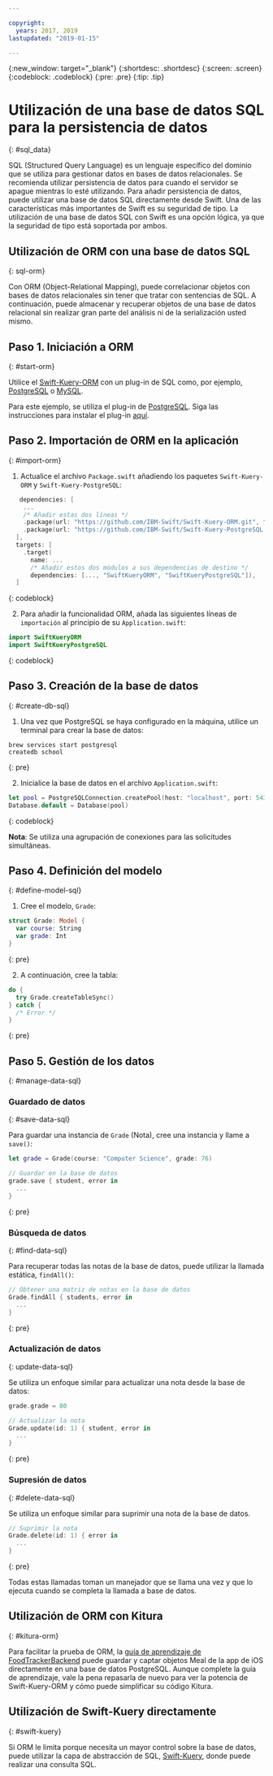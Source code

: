```yaml
---

copyright:
  years: 2017, 2019
lastupdated: "2019-01-15"

---
```


{:new_window: target="_blank"}
{:shortdesc: .shortdesc}
{:screen: .screen}
{:codeblock: .codeblock}
{:pre: .pre}
{:tip: .tip}

# Utilización de una base de datos SQL para la persistencia de datos
{: #sql_data}

SQL (Structured Query Language) es un lenguaje específico del dominio que se utiliza para gestionar datos en bases de datos relacionales. Se recomienda utilizar persistencia de datos para cuando el servidor se apague mientras lo esté utilizando. Para añadir persistencia de datos, puede utilizar una base de datos SQL directamente desde Swift.
Una de las características más importantes de Swift es su seguridad de tipo. La utilización de una base de datos SQL con Swift es una opción lógica, ya que la seguridad de tipo está soportada por ambos.

## Utilización de ORM con una base de datos SQL
{: sql-orm}

Con ORM (Object-Relational Mapping), puede correlacionar objetos con bases de datos relacionales sin tener que tratar con sentencias de SQL. A continuación, puede almacenar y recuperar objetos de una base de datos relacional sin realizar gran parte del análisis ni de la serialización usted mismo.

## Paso 1. Iniciación a ORM
{: #start-orm}

Utilice el [Swift-Kuery-ORM](http://github.com/IBM-Swift/Swift-Kuery-ORM) con un plug-in de SQL como, por ejemplo, [PostgreSQL](http://github.com/IBM-Swift/Swift-Kuery-PostgreSQL) o [MySQL](http://github.com/IBM-Swift/SwiftKueryMySQL).

Para este ejemplo, se utiliza el plug-in de [PostgreSQL](http://github.com/IBM-Swift/Swift-Kuery-PostgreSQL). Siga las instrucciones para instalar el plug-in [aquí](https://github.com/IBM-Swift/Swift-Kuery-PostgreSQL#postgresql-client-installation).

## Paso 2. Importación de ORM en la aplicación
{: #import-orm}

1. Actualice el archivo `Package.swift` añadiendo los paquetes `Swift-Kuery-ORM` y `Swift-Kuery-PostgreSQL`:
  ```swift
     dependencies: [
      ...
      /* Añadir estas dos líneas */
      .package(url: "https://github.com/IBM-Swift/Swift-Kuery-ORM.git", from: "0.0.1"),
      .package(url: "https://github.com/IBM-Swift/Swift-Kuery-PostgreSQL.git", from: "1.0.0"),
    ],
    targets: [
      .target(
        name: ...
        /* Añadir estos dos módulos a sus dependencias de destino */
        dependencies: [..., "SwiftKueryORM", "SwiftKueryPostgreSQL"]),
    ]
  ```
  {: codeblock}

2. Para añadir la funcionalidad ORM, añada las siguientes líneas de `importación` al principio de su `Application.swift`:
  ```swift
  import SwiftKueryORM
  import SwiftKueryPostgreSQL
  ```
  {: codeblock}

## Paso 3. Creación de la base de datos
{: #create-db-sql}

1. Una vez que PostgreSQL se haya configurado en la máquina, utilice un terminal para crear la base de datos:
  ```
  brew services start postgresql
  createdb school
  ```
  {: pre}

2. Inicialice la base de datos en el archivo `Application.swift`:
  ```swift
  let pool = PostgreSQLConnection.createPool(host: "localhost", port: 5432, options: [.databaseName("school")], poolOptions: ConnectionPoolOptions(initialCapacity: 10, maxCapacity: 50, timeout: 10000))
  Database.default = Database(pool)
  ```
  {: codeblock}

  **Nota**: Se utiliza una agrupación de conexiones para las solicitudes simultáneas.

## Paso 4. Definición del modelo
{: #define-model-sql}

1. Cree el modelo, `Grade`:
  ```swift
  struct Grade: Model {
    var course: String
    var grade: Int
  }
  ```
  {: pre}

2. A continuación, cree la tabla:
  ```swift
  do {
    try Grade.createTableSync()
  } catch {
    /* Error */
  }
  ```
  {: pre}

## Paso 5. Gestión de los datos
{: #manage-data-sql}

### Guardado de datos
{: #save-data-sql}

Para guardar una instancia de `Grade` (Nota), cree una instancia y llame a `save()`:
```swift
let grade = Grade(course: "Computer Science", grade: 76)

// Guardar en la base de datos
grade.save { student, error in
  ...
}
```
{: pre}

### Búsqueda de datos
{: #find-data-sql}

Para recuperar todas las notas de la base de datos, puede utilizar la llamada estática, `findAll()`:
```swift
// Obtener una matriz de notas en la base de datos
Grade.findAll { students, error in
  ...
}
```
{: pre}

### Actualización de datos
{: update-data-sql}

Se utiliza un enfoque similar para actualizar una nota desde la base de datos:
```swift
grade.grade = 80

// Actualizar la nota
Grade.update(id: 1) { student, error in
  ...
}
```
{: pre}

### Supresión de datos
{: #delete-data-sql}

Se utiliza un enfoque similar para suprimir una nota de la base de datos.
```swift
// Suprimir la nota
Grade.delete(id: 1) { error in
  ...
}
```
{: pre}

Todas estas llamadas toman un manejador que se llama una vez y que lo ejecuta cuando se completa la llamada a base de datos.

## Utilización de ORM con Kitura
{: #kitura-orm}

Para facilitar la prueba de ORM, la [guía de aprendizaje de FoodTrackerBackend](https://github.com/IBM/FoodTrackerBackend) puede guardar y captar objetos Meal de la app de iOS directamente en una base de datos PostgreSQL. Aunque complete la guía de aprendizaje, vale la pena repasarla de nuevo para ver la potencia de Swift-Kuery-ORM y cómo puede simplificar su código Kitura.

## Utilización de Swift-Kuery directamente
{: #swift-kuery}

Si ORM le limita porque necesita un mayor control sobre la base de datos, puede utilizar la capa de abstracción de SQL, [Swift-Kuery](http://github.com/IBM-Swift/Swift-Kuery), donde puede realizar una consulta SQL.
